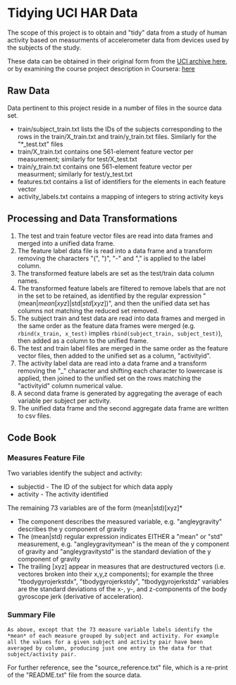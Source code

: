 # Tidying UCI HAR Data

The scope of this project is to obtain and "tidy" data from a study of human activity based on measurments of accelerometer data from devices used by the subjects of the study.

These data can be obtained in their original form from the [UCI archive here](http://archive.ics.uci.edu/ml/datasets/Human+Activity+Recognition+Using+Smartphones), or by examining the course project description in Coursera: [here](https://d396qusza40orc.cloudfront.net/getdata%2Fprojectfiles%2FUCI%20HAR%20Dataset.zip)

## Raw Data

Data pertinent to this project reside in a number of files in the source data set.

* train/subject_train.txt lists the IDs of the subjects corresponding to the rows in the train/X_train.txt and train/y_train.txt files. Similarly for the "*_test.txt" files
* train/X_train.txt contains one 561-element feature vector per measurement; similarly for test/X_test.txt
* train/y_train.txt contains one 561-element feature vector per measurment; similarly for test/y_test.txt
* features.txt contains a list of identifiers for the elements in each feature vector
* activity_labels.txt contains a mapping of integers to string activity keys

## Processing and Data Transformations

   1. The test and train feature vector files are read into data frames and merged into a unified data frame.
   2. The feature label data file is read into a data frame and a transform removing the characters "(", ")", "-" and "," is applied to the label column.
   3. The transformed feature labels are set as the test/train data column names.
   4. The transformed feature labels are filtered to remove labels that are not in the set to be retained, as identified by the regular expression "(mean$|mean[xyz]$|std$|std[xyz]$)", and then the unified data set has columns not matching the reduced set removed.
   5. The subject train and test data are read into data frames and merged in the same order as the feature data frames were merged (e.g. `rbind(x_train, x_test)` implies `rbind(subject_train, subject_test)`), then added as a column to the unified frame.
   6. The test and train label files are merged in the same order as the feature vector files, then added to the unified set as a column, "activityid".
   7. The activity label data are read into a data frame and a transform removing the "_" character and shifting each character to lowercase is applied, then joined to the unified set on the rows matching the "activityid" column numerical value.
   8. A second data frame is generated by aggregating the average of each variable per subject per activity.
   9. The unified data frame and the second aggregate data frame are written to csv files.

## Code Book

### Measures Feature File

  Two variables identify the subject and activity:	

  * subjectid - The ID of the subject for which data apply	
  * activity - The activity identified

  The remaining 73 variables are of the form <variablename>(mean|std)[xyz]*

  * The <variablename> component describes the measured variable, e.g. "angleygravity" describes the y component of gravity
  * The (mean|std) regular expression indicates EITHER a "mean" or "std" measurement, e.g. "angleygravitymean" is the mean of the y component of gravity and "angleygravitystd" is the standard deviation of the y component of gravity
  * The trailing [xyz] appear in measures that are destructured vectors (i.e. vectores broken into their x,y,z components); for example the three "tbodygyrojerkstdx", "tbodygyrojerkstdy", "tbodygyrojerkstdz" variables are the standard deviations of the x-, y-, and z-components of the body gyroscope jerk (derivative of acceleration).

### Summary File

    As above, except that the 73 measure variable labels identify the *mean* of each measure grouped by subject and activity. For example all the values for a given subject and activity pair have been averaged by column, producing just one entry in the data for that subject/activity pair.

For further reference, see the "source_reference.txt" file, which is a re-print of the "README.txt" file from the source data.
